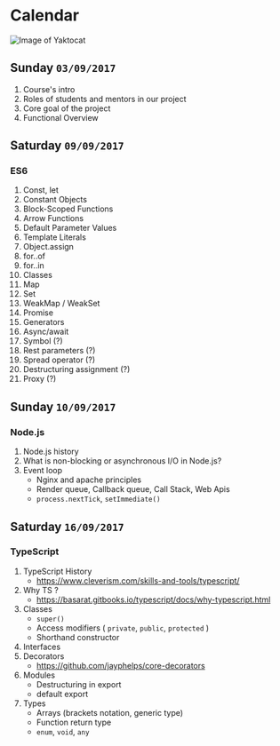 Calendar
==================
![Image of Yaktocat](https://media.giphy.com/media/xTiTnJ3BooiDs8dL7W/giphy.gif)

Sunday `03/09/2017`
------------
1. Course's intro
1. Roles of students and mentors in our project
1. Сore goal of the project
1. Functional Overview

Saturday `09/09/2017`
------------
### ES6
1. Const, let
1. Constant Objects
1. Block-Scoped Functions
1. Arrow Functions
1. Default Parameter Values
1. Template Literals
1. Object.assign
1. for..of
1. for..in
1. Classes 
1. Map
1. Set
1. WeakMap / WeakSet
1. Promise
1. Generators
1. Async/await
1. Symbol (?)
1. Rest parameters (?)
1. Spread operator (?)
1. Destructuring assignment (?)
1. Proxy (?)

Sunday `10/09/2017`
------------
### Node.js
1. Node.js history
1. What is non-blocking or asynchronous I/O in Node.js?
1. Event loop
    - Nginx and apache principles
    - Render queue, Callback queue, Call Stack, Web Apis
    - `process.nextTick`, `setImmediate()` 

Saturday `16/09/2017`
------------
### TypeScript
1. TypeScript History
    - https://www.cleverism.com/skills-and-tools/typescript/
1. Why TS ?
    - https://basarat.gitbooks.io/typescript/docs/why-typescript.html
1. Classes
    - `super()`
    - Access modifiers ( `private`, `public`, `protected` ) 
    - Shorthand constructor
1. Interfaces
1. Decorators
    - https://github.com/jayphelps/core-decorators
1. Modules
    - Destructuring in export
    - default export
1. Types
    - Arrays (brackets notation, generic type)
    - Function return type
    - `enum`, `void`, `any`
